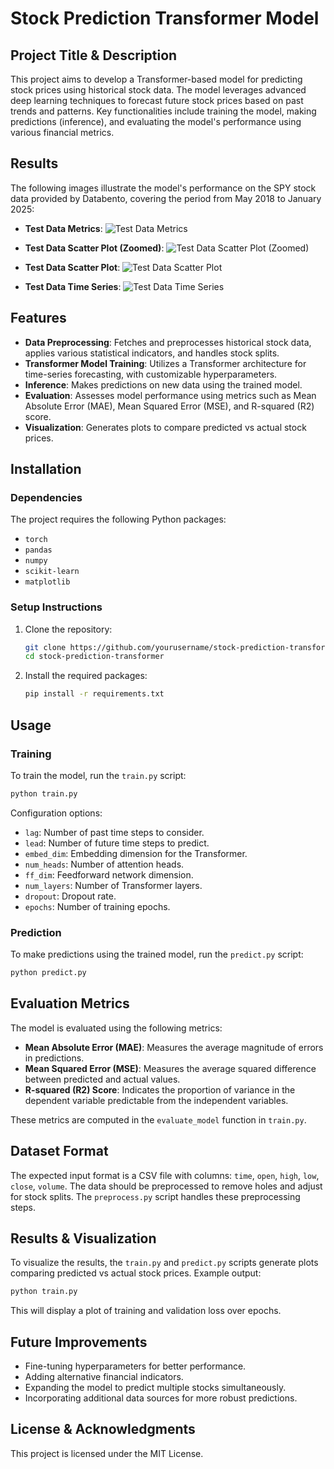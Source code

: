 # Stock Prediction Transformer Model

## Project Title & Description

This project aims to develop a Transformer-based model for predicting stock prices using historical stock data. The model leverages advanced deep learning techniques to forecast future stock prices based on past trends and patterns. Key functionalities include training the model, making predictions (inference), and evaluating the model's performance using various financial metrics.

## Results

The following images illustrate the model's performance on the SPY stock data provided by Databento, covering the period from May 2018 to January 2025:

- **Test Data Metrics**:
    ![Test Data Metrics](Resources/test_data_metrics.png)

- **Test Data Scatter Plot (Zoomed)**:
    ![Test Data Scatter Plot (Zoomed)](Resources/test_data_scatter_zoomed.png)

- **Test Data Scatter Plot**:
    ![Test Data Scatter Plot](Resources/test_data_scatter.png)

- **Test Data Time Series**:
    ![Test Data Time Series](Resources/test_data_time_series.png)


## Features

- **Data Preprocessing**: Fetches and preprocesses historical stock data, applies various statistical indicators, and handles stock splits.
- **Transformer Model Training**: Utilizes a Transformer architecture for time-series forecasting, with customizable hyperparameters.
- **Inference**: Makes predictions on new data using the trained model.
- **Evaluation**: Assesses model performance using metrics such as Mean Absolute Error (MAE), Mean Squared Error (MSE), and R-squared (R2) score.
- **Visualization**: Generates plots to compare predicted vs actual stock prices.

## Installation

### Dependencies

The project requires the following Python packages:
- `torch`
- `pandas`
- `numpy`
- `scikit-learn`
- `matplotlib`

### Setup Instructions

1. Clone the repository:
    ```sh
    git clone https://github.com/yourusername/stock-prediction-transformer.git
    cd stock-prediction-transformer
    ```

2. Install the required packages:
    ```sh
    pip install -r requirements.txt
    ```

## Usage

### Training

To train the model, run the `train.py` script:
```sh
python train.py
```
Configuration options:
- `lag`: Number of past time steps to consider.
- `lead`: Number of future time steps to predict.
- `embed_dim`: Embedding dimension for the Transformer.
- `num_heads`: Number of attention heads.
- `ff_dim`: Feedforward network dimension.
- `num_layers`: Number of Transformer layers.
- `dropout`: Dropout rate.
- `epochs`: Number of training epochs.

### Prediction

To make predictions using the trained model, run the `predict.py` script:
```sh
python predict.py
```

## Evaluation Metrics

The model is evaluated using the following metrics:
- **Mean Absolute Error (MAE)**: Measures the average magnitude of errors in predictions.
- **Mean Squared Error (MSE)**: Measures the average squared difference between predicted and actual values.
- **R-squared (R2) Score**: Indicates the proportion of variance in the dependent variable predictable from the independent variables.

These metrics are computed in the `evaluate_model` function in `train.py`.

## Dataset Format

The expected input format is a CSV file with columns: `time`, `open`, `high`, `low`, `close`, `volume`. The data should be preprocessed to remove holes and adjust for stock splits. The `preprocess.py` script handles these preprocessing steps.

## Results & Visualization

To visualize the results, the `train.py` and `predict.py` scripts generate plots comparing predicted vs actual stock prices. Example output:
```sh
python train.py
```
This will display a plot of training and validation loss over epochs.

## Future Improvements

- Fine-tuning hyperparameters for better performance.
- Adding alternative financial indicators.
- Expanding the model to predict multiple stocks simultaneously.
- Incorporating additional data sources for more robust predictions.

## License & Acknowledgments

This project is licensed under the MIT License.
